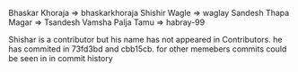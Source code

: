 Bhaskar Khoraja => bhaskarkhoraja
Shishir Wagle =>  waglay
Sandesh Thapa Magar => Tsandesh 
Vamsha Palja Tamu => habray-99

Shishar is a contributor but his name has not appeared in Contributors. he has commited in 73fd3bd and cbb15cb.
for other memebers commits could be seen in in commit history
